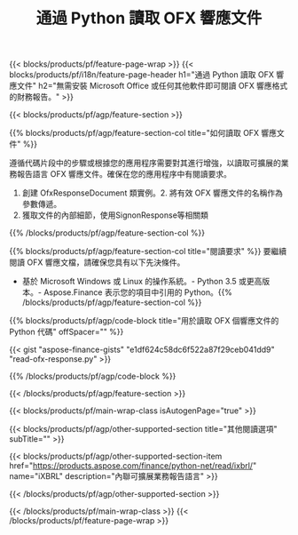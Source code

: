 ﻿---
title: 通過 Python 讀取 OFX 響應文件
description: OFX 響應文件讀取的示例代碼。使用 API 示例代碼在基於 Python 的應用程序中讀取批處理 OFX 響應文件。 
url: /zh-hant/python-net/read/ofx-response/
family: finance
platformtag: python
feature: read
informat: OFX response
outformat: 
otherformats: 
---
{{< blocks/products/pf/feature-page-wrap >}}
{{< blocks/products/pf/i18n/feature-page-header h1="通過 Python 讀取 OFX 響應文件" h2="無需安裝 Microsoft Office 或任何其他軟件即可閱讀 OFX 響應格式的財務報告。" >}}

{{< blocks/products/pf/agp/feature-section >}}

{{% blocks/products/pf/agp/feature-section-col title="如何讀取 OFX 響應文件" %}}

遵循代碼片段中的步驟或根據您的應用程序需要對其進行增強，以讀取可擴展的業務報告語言 OFX 響應文件。確保在您的應用程序中有閱讀要求。

1. 創建 OfxResponseDocument 類實例。2. 將有效 OFX 響應文件的名稱作為參數傳遞。
3. 獲取文件的內部細節，使用SignonResponse等相關類

{{% /blocks/products/pf/agp/feature-section-col %}}

{{% blocks/products/pf/agp/feature-section-col title="閱讀要求" %}}
要繼續閱讀 OFX 響應文檔，請確保您具有以下先決條件。 
- 基於 Microsoft Windows 或 Linux 的操作系統。- Python 3.5 或更高版本。- Aspose.Finance 表示您的項目中引用的 Python。{{% /blocks/products/pf/agp/feature-section-col %}}

{{% blocks/products/pf/agp/code-block title="用於讀取 OFX 個響應文件的 Python 代碼" offSpacer="" %}}

{{< gist "aspose-finance-gists" "e1df624c58dc6f522a87f29ceb041dd9" "read-ofx-response.py" >}}

{{% /blocks/products/pf/agp/code-block %}}

{{< /blocks/products/pf/agp/feature-section >}}

{{< blocks/products/pf/main-wrap-class isAutogenPage="true" >}}

{{< blocks/products/pf/agp/other-supported-section title="其他閱讀選項" subTitle="" >}}

{{< blocks/products/pf/agp/other-supported-section-item href="https://products.aspose.com/finance/python-net/read/ixbrl/" name="iXBRL" description="內聯可擴展業務報告語言" >}}

{{< /blocks/products/pf/agp/other-supported-section >}}

{{< /blocks/products/pf/main-wrap-class >}}
{{< /blocks/products/pf/feature-page-wrap >}}